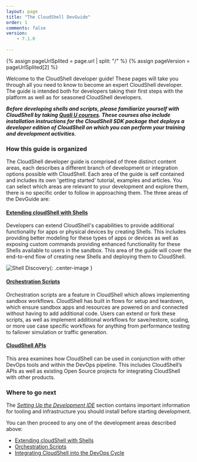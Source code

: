 ```yaml
---
layout: page
title: "The CloudShell DevGuide"
order: 1
comments: false
version:
    - 7.1.0
    
---
```


{% assign pageUrlSplited = page.url | split: "/" %}
{% assign pageVersion = pageUrlSplited[2] %}

Welcome to the CloudShell developer guide!
These pages will take you through all you need to know to become an expert CloudShell developer.
The guide is intended both for developers taking their first steps with the platform as well as for seasoned CloudShell developers.

_**Before developing shells and scripts, please familiarize yourself with CloudShell by taking [Quali U courses](http://courses.quali.com). These courses also include installation instructions for the CloudShell SDK package that deploys a developer edition of CloudShell on which you can perform your training and development activities.**_

### How this guide is organized

The CloudShell developer guide is comprised of three distinct content areas, each describes a different branch of development or integration options possible with CloudShell. Each area of the guide is self contained and includes its own 'getting started' tutorial, examples and articles. You can select which areas are relevant to your development and explore them, there is no specific order to follow in approaching them. The three areas of the DevGuide are:

#### [Extending cloudShell with Shells]({{site.baseurl}}/shells/{{pageVersion}}/getting-started.html)

Developers can extend CloudShell's capabilities to provide additional functionality for apps or physical devices by creating Shells. This includes providing better modeling for these types of apps or devices as well as exposing custom commands providing enhanced functionality for these Shells available to users in the sandbox. This area of the guide will cover the end-to-end flow of creating new Shells and deploying them to CloudShell.

![Shell Discovery]({{site.baseurl}}/assets/diagram.png){: .center-image }

#### [Orchestration Scripts]({{site.baseurl}}/orchestration/{{pageVersion}}/getting-started.html)

Orchestration scripts are a feature in CloudShell which allows implementing sandbox workflows.
CloudShell has built in flows for setup and teardown, which ensure sandbox apps and resources are powered on and
connected without having to add additional code. Users can extend or fork these scripts, as well as implement additional
workflows for save/restore, scaling, or more use case specific workflows for anything from performance testing to
failover simulation or traffic generation.

#### [CloudShell APIs]({{site.baseurl}}/devops/{{pageVersion}}/devops-integration.html)

This area examines how CloudShell can be used in conjunction with other DevOps tools and within the DevOps pipeline. This includes CloudShell’s APIs as well as existing Open Source projects for integrating CloudShell with other products.

### Where to go next

The _[Setting Up the Development IDE]({{site.baseurl}}/introduction/{{pageVersion}}/setting-up-the-development-ide.html)_ section contains important information for tooling and infrastructure you should install before starting development.

You can then proceed to any one of the development areas described above:

* [Extending cloudShell with Shells]({{site.baseurl}}/shells/{{pageVersion}}/getting-started.html)
* [Orchestration Scripts]({{site.baseurl}}/orchestration/{{pageVersion}}/getting-started.html)
* [Integrating CloudShell into the DevOps Cycle]({{site.baseurl}}/devops/{{pageVersion}}/devops-integration.html)